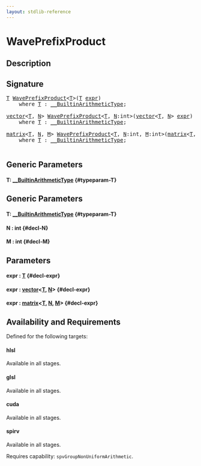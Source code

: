 ```yaml
---
layout: stdlib-reference
---
```


# WavePrefixProduct

## Description





## Signature 

<pre>
<a href="/stdlib-reference/global-decls/WavePrefixProduct#typeparam-T" class="code_type">T</a> <a href="/stdlib-reference/global-decls/WavePrefixProduct">WavePrefixProduct</a>&lt;<a href="/stdlib-reference/global-decls/WavePrefixProduct#typeparam-T" class="code_type">T</a>&gt;(<a href="/stdlib-reference/global-decls/WavePrefixProduct#typeparam-T" class="code_type">T</a> <a href="/stdlib-reference/global-decls/WavePrefixProduct#decl-expr" class="code_param">expr</a>)
    <span class='code_keyword'>where</span> <a href="/stdlib-reference/global-decls/WavePrefixProduct#typeparam-T" class="code_type">T</a> : <a href="/stdlib-reference/interfaces/BuiltinArithmeticType/index">__BuiltinArithmeticType</a>;

<a href="/stdlib-reference/types/vector/index">vector</a>&lt;<a href="/stdlib-reference/types/vector/index#typeparam-T" class="code_type">T</a>, <a href="/stdlib-reference/types/vector/index#decl-N" class="code_var">N</a>&gt; <a href="/stdlib-reference/global-decls/WavePrefixProduct">WavePrefixProduct</a>&lt;<a href="/stdlib-reference/global-decls/WavePrefixProduct#typeparam-T" class="code_type">T</a>, <a href="/stdlib-reference/global-decls/WavePrefixProduct#decl-N" class="code_var">N</a>:<span class="code_keyword">int</span>&gt;(<a href="/stdlib-reference/types/vector/index">vector</a>&lt;<a href="/stdlib-reference/types/vector/index#typeparam-T" class="code_type">T</a>, <a href="/stdlib-reference/types/vector/index#decl-N" class="code_var">N</a>&gt; <a href="/stdlib-reference/global-decls/WavePrefixProduct#decl-expr" class="code_param">expr</a>)
    <span class='code_keyword'>where</span> <a href="/stdlib-reference/global-decls/WavePrefixProduct#typeparam-T" class="code_type">T</a> : <a href="/stdlib-reference/interfaces/BuiltinArithmeticType/index">__BuiltinArithmeticType</a>;

<a href="/stdlib-reference/types/matrix/index">matrix</a>&lt;<a href="/stdlib-reference/types/matrix/T" class="code_type">T</a>, <a href="/stdlib-reference/types/matrix/index#decl-N" class="code_var">N</a>, <a href="/stdlib-reference/types/matrix/index#decl-M" class="code_var">M</a>&gt; <a href="/stdlib-reference/global-decls/WavePrefixProduct">WavePrefixProduct</a>&lt;<a href="/stdlib-reference/global-decls/WavePrefixProduct#typeparam-T" class="code_type">T</a>, <a href="/stdlib-reference/global-decls/WavePrefixProduct#decl-N" class="code_var">N</a>:<span class="code_keyword">int</span>, <a href="/stdlib-reference/global-decls/WavePrefixProduct#decl-M" class="code_var">M</a>:<span class="code_keyword">int</span>&gt;(<a href="/stdlib-reference/types/matrix/index">matrix</a>&lt;<a href="/stdlib-reference/types/matrix/T" class="code_type">T</a>, <a href="/stdlib-reference/types/matrix/index#decl-N" class="code_var">N</a>, <a href="/stdlib-reference/types/matrix/index#decl-M" class="code_var">M</a>&gt; <a href="/stdlib-reference/global-decls/WavePrefixProduct#decl-expr" class="code_param">expr</a>)
    <span class='code_keyword'>where</span> <a href="/stdlib-reference/global-decls/WavePrefixProduct#typeparam-T" class="code_type">T</a> : <a href="/stdlib-reference/interfaces/BuiltinArithmeticType/index">__BuiltinArithmeticType</a>;

</pre>

## Generic Parameters

#### T: [\_\_BuiltinArithmeticType](/stdlib-reference/interfaces/BuiltinArithmeticType/index) {#typeparam-T}

## Generic Parameters

#### T: [\_\_BuiltinArithmeticType](/stdlib-reference/interfaces/BuiltinArithmeticType/index) {#typeparam-T}
#### N  : int {#decl-N}
#### M  : int {#decl-M}

## Parameters

#### expr  : [T](/stdlib-reference/global-decls/WavePrefixProduct#typeparam-T) {#decl-expr}
#### expr  : [vector](/stdlib-reference/types/vector/index)\<[T](/stdlib-reference/types/vector/index#typeparam-T), [N](/stdlib-reference/types/vector/index#decl-N)\> {#decl-expr}
#### expr  : [matrix](/stdlib-reference/types/matrix/index)\<[T](/stdlib-reference/types/matrix/T), [N](/stdlib-reference/types/matrix/index#decl-N), [M](/stdlib-reference/types/matrix/index#decl-M)\> {#decl-expr}

## Availability and Requirements

Defined for the following targets:

#### hlsl
Available in all stages.

#### glsl
Available in all stages.

#### cuda
Available in all stages.

#### spirv
Available in all stages.

Requires capability: `spvGroupNonUniformArithmetic`.


